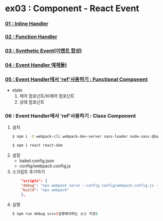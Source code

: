 # ex03 : Component - React Event
### [01 : Inline Handler](https://github.com/luster1031/JAVA_Expert_courses_Practice/tree/master/react-practices/2.Component/ex03/src/01)
### [02 : Function Handler](https://github.com/luster1031/JAVA_Expert_courses_Practice/tree/master/react-practices/2.Component/ex03/src/02)
### [03 : Synthetic Event(이벤트 합성)](https://github.com/luster1031/JAVA_Expert_courses_Practice/tree/master/react-practices/2.Component/ex03/src/03)
### [04 : Event Handler 예제들)](https://github.com/luster1031/JAVA_Expert_courses_Practice/tree/master/react-practices/2.Component/ex03/src/04)
### [05 : Event Handler에서 'ref'사용하기 : Functional Component](https://github.com/luster1031/JAVA_Expert_courses_Practice/tree/master/react-practices/2.Component/ex03/src/05)
+ state
    1. 제어 컴포넌트/비제어 컴포넌트
    2. 상태 컴포넌트

### 06 : Event Handler에서 'ref'사용하기 : Class Component

1. 설치 
    ```bash
    $ npm i -D webpack-cli webpack-dev-server sass-loader node-sass @babel/core @babel/cli @babel/preset-env @babel/preset-react

    $ npm i react react-dom
    ```
2. 설정 
    + babel.config.json
    + config/webpack.config.js
3. 스크립트 추가하기
    ```json
        "scripts": {
        "debug": "npx webpack serve --config config/webpack.config.js --progress --mode development --env",
        "build": "npx webpack"
        },
    ```
4. 실행
    ```bash
    $ npm run debug src=(실행해야하는 소스 지정)
    ```